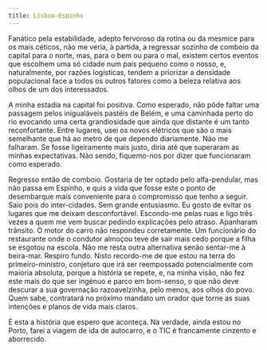 ```yaml
---
title: Lisboa-Espinho
---
```


Fanático pela estabilidade, adepto fervoroso da rotina ou da mesmice para os mais céticos, não me veria, à partida, a regressar sozinho de comboio da capital para o norte, mas, para o bem ou para o mal, existem certos eventos que escolhem uma só cidade num país pequeno como o nosso, e, naturalmente, por razões logísticas, tendem a priorizar a densidade populacional face a todos os outros fatores como a beleza relativa aos olhos de um dos interessados.

A minha estadia na capital foi positiva. Como esperado, não pôde faltar uma passagem pelos inigualáveis pastéis de Belém, e uma caminhada perto do rio evocando uma certa grandiosidade que ainda que distante é um tanto reconfortante. Entre lugares, usei os novos elétricos que são o mais semelhante que há ao metro de que dependo diariamente. Não me falharam. Se fosse ligeiramente mais justo, diria até que superaram as minhas expectativas. Não sendo, fiquemo-nos por dizer que funcionaram como esperado.

Regresso então de comboio. Gostaria de ter optado pelo alfa-pendular, mas não passa em Espinho, e quis a vida que fosse este o ponto de desembarque mais conveniente para o compromisso que tenho a seguir. Saio pois do inter-cidades. Sem grande entusiasmo. Eu gosto de evitar os lugares que me deixam desconfortável. Escondo-me pelas ruas e ligo três vezes a quem me vem buscar pedindo explicações pelo atraso. Apanharam trânsito. O motor do carro não respondeu corretamente. Um funcionário do restaurante onde o condutor almoçou teve de sair mais cedo porque a filha se esgotou na escola. Não me resta outra alternativa senão sentar-me à beira-mar. Respiro fundo. Nisto recordo-me de que estou na terra do primeiro-ministro, conjeturo que irá ser reempossado potencialmente com maioria absoluta, porque a história se repete, e, na minha visão, não fez este mais do que ser ingénuo e parco em bom-senso, o que não deve descurar a sua governação razoavelzinha, pelo menos, aos olhos do povo. Quem sabe, contratará no próximo mandato um orador que torne as suas intenções e planos de vida mais claros.

É esta a história que espero que aconteça. Na verdade, ainda estou no Porto, farei a viagem de ida de autocarro, e o TIC é francamente cinzento e aborrecido.
